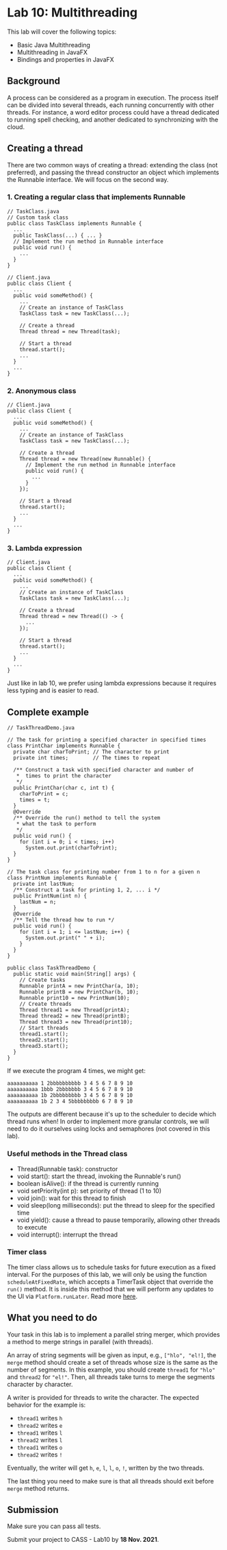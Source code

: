 # Lab 10: Multithreading
This lab will cover the following topics:
* Basic Java Multithreading
* Multithreading in JavaFX
* Bindings and properties in JavaFX

## Background
A process can be considered as a program in execution. The process itself can be divided into several threads, each running concurrently with other threads. For instance, a word editor process could have a thread dedicated to running spell checking, and another dedicated to synchronizing with the cloud.

## Creating a thread
There are two common ways of creating a thread: extending the class (not preferred), and passing the thread constructor an object which implements the Runnable interface. We will focus on the second way.

### 1. Creating a regular class that implements Runnable
```
// TaskClass.java
// Custom task class
public class TaskClass implements Runnable {
  ...
  public TaskClass(...) { ... }
  // Implement the run method in Runnable interface
  public void run() {
    ...
  }
}

// Client.java
public class Client {
  ...
  public void someMethod() {
    ...
	// Create an instance of TaskClass
	TaskClass task = new TaskClass(...);
	
	// Create a thread
	Thread thread = new Thread(task);
	
	// Start a thread
	thread.start();
	...
  }
  ...
}
```

### 2. Anonymous class
```
// Client.java
public class Client {
  ...
  public void someMethod() {
    ...
    // Create an instance of TaskClass
    TaskClass task = new TaskClass(...);
	
    // Create a thread
    Thread thread = new Thread(new Runnable() {
      // Implement the run method in Runnable interface
      public void run() {
        ...
      }
    });
	
    // Start a thread
    thread.start();
    ...
  }
  ...
}
```

### 3. Lambda expression
```
// Client.java
public class Client {
  ...
  public void someMethod() {
    ...
    // Create an instance of TaskClass
    TaskClass task = new TaskClass(...);
	
    // Create a thread
    Thread thread = new Thread(() -> {      
      ...
    });
	
    // Start a thread
    thread.start();
    ...
  }
  ...
}
```

Just like in lab 10, we prefer using lambda expressions because it requires less typing and is easier to read.

## Complete example
```
// TaskThreadDemo.java

// The task for printing a specified character in specified times
class PrintChar implements Runnable {
  private char charToPrint; // The character to print
  private int times;        // The times to repeat
  
  /** Construct a task with specified character and number of
   *  times to print the character
   */
  public PrintChar(char c, int t) {
    charToPrint = c;
    times = t;
  }
  @Override
  /** Override the run() method to tell the system
   * what the task to perform
   */
  public void run() {
    for (int i = 0; i < times; i++)
      System.out.print(charToPrint);
  }
}

// The task class for printing number from 1 to n for a given n
class PrintNum implements Runnable {
  private int lastNum;
  /** Construct a task for printing 1, 2, ... i */
  public PrintNum(int n) {
    lastNum = n;
  }
  @Override
  /** Tell the thread how to run */
  public void run() {
    for (int i = 1; i <= lastNum; i++) {
      System.out.print(" " + i);
    }
  }
}

public class TaskThreadDemo {
  public static void main(String[] args) {
    // Create tasks
    Runnable printA = new PrintChar(a, 10);
    Runnable printB = new PrintChar(b, 10);
    Runnable print10 = new PrintNum(10);
    // Create threads
    Thread thread1 = new Thread(printA);
    Thread thread2 = new Thread(printB);
    Thread thread3 = new Thread(print10);
    // Start threads
    thread1.start();
    thread2.start();
    thread3.start();
  }
}
```

If we execute the program 4 times, we might get:
```
aaaaaaaaaa 1 2bbbbbbbbbb 3 4 5 6 7 8 9 10
aaaaaaaaaa 1bbb 2bbbbbbb 3 4 5 6 7 8 9 10
aaaaaaaaaa 1b 2bbbbbbbbb 3 4 5 6 7 8 9 10
aaaaaaaaaa 1b 2 3 4 5bbbbbbbbb 6 7 8 9 10
```
The outputs are different because it's up to the scheduler to decide which thread runs when! In order to implement more granular controls, we will need to do it ourselves using locks and semaphores (not covered in this lab). 

### Useful methods in the Thread class
* Thread(Runnable task): constructor
* void start(): start the thread, invoking the Runnable's run()
* boolean isAlive(): if the thread is currently running
* void setPriority(int p): set priority of thread (1 to 10)
* void join(): wait for this thread to finish
* void sleep(long milliseconds): put the thread to sleep for the specified time
* void yield(): cause a thread to pause temporarily, allowing other threads to execute
* void interrupt(): interrupt the thread

### Timer class
The timer class allows us to schedule tasks for future execution as a fixed interval. For the purposes of this lab, we will only be using the function `scheduleAtFixedRate`, which accepts a TimerTask object that override the `run()` method. It is inside this method that we will perform any updates to the UI via `Platform.runLater`.
Read more [here](https://docs.oracle.com/javase/8/docs/api/java/util/Timer.html). 


## What you need to do

Your task in this lab is to implement a parallel string merger, which provides a method to merge strings in parallel (with threads).

An array of string segments will be given as input, e.g., `["hlo", "el!]`, the `merge` method should create a set of threads whose size is the same as the number of segments. 
In this example, you should create `thread1` for `"hlo"` and `thread2` for `"el!"`. 
Then, all threads take turns to merge the segments character by character.

A writer is provided for threads to write the character. 
The expected behavior for the example is:
- `thread1` writes `h`
- `thread2` writes `e`
- `thread1` writes `l`
- `thread2` writes `l`
- `thread1` writes `o`
- `thread2` writes `!`

Eventually, the writer will get `h`, `e`, `l`, `l`, `o`, `!`, written by the two threads.

The last thing you need to make sure is that all threads should exit before `merge` method returns.

## Submission

Make sure you can pass all tests.

Submit your project to CASS - Lab10 by **18 Nov. 2021**.

